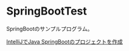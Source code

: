 # SpringBootTest

SpringBootのサンプルプログラム。

[IntelliJでJava SpringBootのプロジェクトを作成](https://qiita.com/ykdevs/items/77e3903ec0bb2aec8845)
